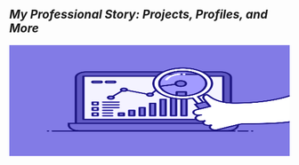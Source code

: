 <h2 align= "left"><em>My Professional Story: Projects, Profiles, and More</em></h2>

<img src="https://github.com/shreyjain99/shreyjain99/blob/main/74pZ.gif" alt="Sample GIF" height="200" width="800">
